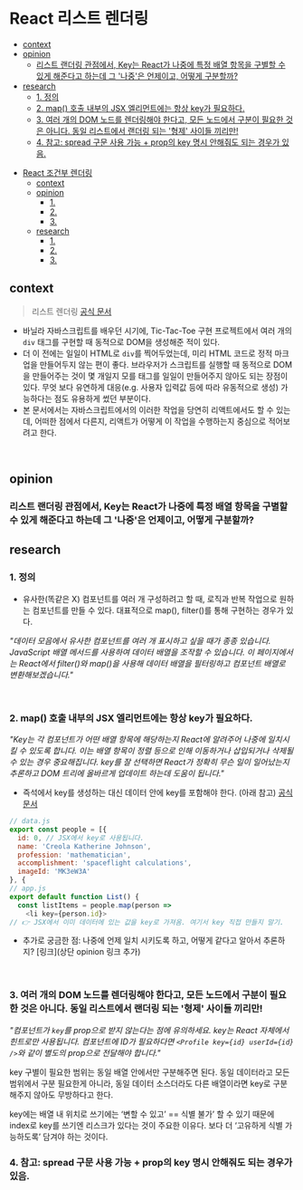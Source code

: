 # React 리스트 렌더링

<!-- toc -->

  * [context](#context)
  * [opinion](#opinion)
    + [리스트 랜더링 관점에서, Key는 React가 나중에 특정 배열 항목을 구별할 수 있게 해준다고 하는데 그 '나중'은 언제이고, 어떻게 구분할까?](#%EB%A6%AC%EC%8A%A4%ED%8A%B8-%EB%9E%9C%EB%8D%94%EB%A7%81-%EA%B4%80%EC%A0%90%EC%97%90%EC%84%9C-key%EB%8A%94-react%EA%B0%80-%EB%82%98%EC%A4%91%EC%97%90-%ED%8A%B9%EC%A0%95-%EB%B0%B0%EC%97%B4-%ED%95%AD%EB%AA%A9%EC%9D%84-%EA%B5%AC%EB%B3%84%ED%95%A0-%EC%88%98-%EC%9E%88%EA%B2%8C-%ED%95%B4%EC%A4%80%EB%8B%A4%EA%B3%A0-%ED%95%98%EB%8A%94%EB%8D%B0-%EA%B7%B8-%EB%82%98%EC%A4%91%EC%9D%80-%EC%96%B8%EC%A0%9C%EC%9D%B4%EA%B3%A0-%EC%96%B4%EB%96%BB%EA%B2%8C-%EA%B5%AC%EB%B6%84%ED%95%A0%EA%B9%8C)
  * [research](#research)
    + [1. 정의](#1-%EC%A0%95%EC%9D%98)
    + [2. map() 호출 내부의 JSX 엘리먼트에는 항상 key가 필요하다.](#2-map-%ED%98%B8%EC%B6%9C-%EB%82%B4%EB%B6%80%EC%9D%98-jsx-%EC%97%98%EB%A6%AC%EB%A8%BC%ED%8A%B8%EC%97%90%EB%8A%94-%ED%95%AD%EC%83%81-key%EA%B0%80-%ED%95%84%EC%9A%94%ED%95%98%EB%8B%A4)
    + [3. 여러 개의 DOM 노드를 렌더링해야 한다고, 모든 노드에서 구분이 필요한 것은 아니다. 동일 리스트에서 랜더링 되는 '형제' 사이들 끼리만!](#3-%EC%97%AC%EB%9F%AC-%EA%B0%9C%EC%9D%98-dom-%EB%85%B8%EB%93%9C%EB%A5%BC-%EB%A0%8C%EB%8D%94%EB%A7%81%ED%95%B4%EC%95%BC-%ED%95%9C%EB%8B%A4%EA%B3%A0-%EB%AA%A8%EB%93%A0-%EB%85%B8%EB%93%9C%EC%97%90%EC%84%9C-%EA%B5%AC%EB%B6%84%EC%9D%B4-%ED%95%84%EC%9A%94%ED%95%9C-%EA%B2%83%EC%9D%80-%EC%95%84%EB%8B%88%EB%8B%A4-%EB%8F%99%EC%9D%BC-%EB%A6%AC%EC%8A%A4%ED%8A%B8%EC%97%90%EC%84%9C-%EB%9E%9C%EB%8D%94%EB%A7%81-%EB%90%98%EB%8A%94-%ED%98%95%EC%A0%9C-%EC%82%AC%EC%9D%B4%EB%93%A4-%EB%81%BC%EB%A6%AC%EB%A7%8C)
    + [4. 참고: spread 구문 사용 가능 + prop의 key 명시 안해줘도 되는 경우가 있음.](#4-%EC%B0%B8%EA%B3%A0-spread-%EA%B5%AC%EB%AC%B8-%EC%82%AC%EC%9A%A9-%EA%B0%80%EB%8A%A5--prop%EC%9D%98-key-%EB%AA%85%EC%8B%9C-%EC%95%88%ED%95%B4%EC%A4%98%EB%8F%84-%EB%90%98%EB%8A%94-%EA%B2%BD%EC%9A%B0%EA%B0%80-%EC%9E%88%EC%9D%8C)
- [React 조건부 렌더링](#react-%EC%A1%B0%EA%B1%B4%EB%B6%80-%EB%A0%8C%EB%8D%94%EB%A7%81)
  * [context](#context-1)
  * [opinion](#opinion-1)
    + [1.](#1)
    + [2.](#2)
    + [3.](#3)
  * [research](#research-1)
    + [1.](#1-1)
    + [2.](#2-1)
    + [3.](#3-1)

<!-- tocstop -->

## context

> 리스트 렌더링 [공식 문서](https://ko.react.dev/learn/rendering-lists)

- 바닐라 자바스크립트를 배우던 시기에, Tic-Tac-Toe 구현 프로젝트에서 여러 개의 `div` 태그를 구현할 때 동적으로 DOM을 생성해준 적이 있다.
- 더 이 전에는 일일이 HTML로 `div`를 찍어두었는데, 미리 HTML 코드로 정적 마크업을 만들어두지 않는 편이 좋다. 브라우저가 스크립트를 실행할 때 동적으로 DOM을 만들어주는 것이 몇 개일지 모를 태그를 일일이 만들어주지 않아도 되는 장점이 있다. 무엇 보다 유연하게 대응(e.g. 사용자 입력값 등에 따라 유동적으로 생성) 가능하다는 점도 유용하게 썼던 부분이다.
- 본 문서에서는 자바스크립트에서의 이러한 작업을 당연히 리액트에서도 할 수 있는데, 어떠한 점에서 다른지, 리액트가 어떻게 이 작업을 수행하는지 중심으로 적어보려고 한다.

<br>

## opinion

### 리스트 랜더링 관점에서, Key는 React가 나중에 특정 배열 항목을 구별할 수 있게 해준다고 하는데 그 '나중'은 언제이고, 어떻게 구분할까?

## research

### 1. 정의

- 유사한(똑같은 X) 컴포넌트를 여러 개 구성하려고 할 때, 로직과 반복 작업으로 원하는 컴포넌트를 만들 수 있다. 대표적으로 map(), filter()를 통해 구현하는 경우가 있다.

_"데이터 모음에서 유사한 컴포넌트를 여러 개 표시하고 싶을 때가 종종 있습니다. JavaScript 배열 메서드를 사용하여 데이터 배열을 조작할 수 있습니다. 이 페이지에서는 React에서 filter()와 map()을 사용해 데이터 배열을 필터링하고 컴포넌트 배열로 변환해보겠습니다."_

<br>

### 2. map() 호출 내부의 JSX 엘리먼트에는 항상 key가 필요하다.

_"Key는 각 컴포넌트가 어떤 배열 항목에 해당하는지 React에 알려주어 나중에 일치시킬 수 있도록 합니다. 이는 배열 항목이 정렬 등으로 인해 이동하거나 삽입되거나 삭제될 수 있는 경우 중요해집니다. key를 잘 선택하면 React가 정확히 무슨 일이 일어났는지 추론하고 DOM 트리에 올바르게 업데이트 하는데 도움이 됩니다."_

- 즉석에서 key를 생성하는 대신 데이터 안에 key를 포함해야 한다. (아래 참고) [공식 문서](https://ko.react.dev/learn/rendering-lists#keeping-list-items-in-order-with-key)

```js
// data.js
export const people = [{
  id: 0, // JSX에서 key로 사용됩니다.
  name: 'Creola Katherine Johnson',
  profession: 'mathematician',
  accomplishment: 'spaceflight calculations',
  imageId: 'MK3eW3A'
}, {
// app.js
export default function List() {
  const listItems = people.map(person =>
    <li key={person.id}>
// 👉 JSX에서 이미 데이터에 있는 값을 key로 가져옴. 여기서 key 직접 만들지 말기.
```

- 추가로 궁금한 점: 나중에 언제 일치 시키도록 하고, 어떻게 같다고 알아서 추론하지? [링크](상단 opinion 링크 추가)

<br>

### 3. 여러 개의 DOM 노드를 렌더링해야 한다고, 모든 노드에서 구분이 필요한 것은 아니다. 동일 리스트에서 랜더링 되는 '형제' 사이들 끼리만!

_"컴포넌트가 `key`를 prop으로 받지 않는다는 점에 유의하세요. key는 React 자체에서 힌트로만 사용됩니다. 컴포넌트에 ID가 필요하다면 `<Profile key={id} userId={id} />`와 같이 별도의 prop으로 전달해야 합니다."_

key 구별이 필요한 범위는 동일 배열 안에서만 구분해주면 된다. 동일 데이터라고 모든 범위에서 구분 필요한게 아니라, 동일 데이터 소스더라도 다른 배열이라면 key로 구분해주지 않아도 무방하다고 한다.

key에는 배열 내 위치로 쓰기에는 ‘변할 수 있고’ == 식별 불가’ 할 수 있기 때문에 index로 key를 쓰기엔 리스크가 있다는 것이 주요한 이유다. 보다 더 ‘고유하게 식별 가능하도록’ 담겨야 하는 것이다.

### 4. 참고: spread 구문 사용 가능 + prop의 key 명시 안해줘도 되는 경우가 있음.

